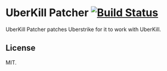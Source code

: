 # UberKill Patcher [![Build Status](https://travis-ci.org/recreationx/UberKill-Patcher.svg?branch=master)](https://travis-ci.org/recreationx/UberKill-Patcher)

UberKill Patcher patches Uberstrike for it to work with UberKill.
## License
MIT.

